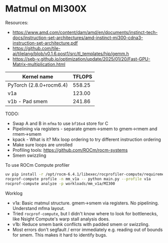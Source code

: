 # Matmul on MI300X

Resources:
- https://www.amd.com/content/dam/amd/en/documents/instinct-tech-docs/instruction-set-architectures/amd-instinct-mi300-cdna3-instruction-set-architecture.pdf
- https://github.com/tile-ai/tilelang/blob/v0.1.6.post1/src/tl_templates/hip/gemm.h
- https://seb-v.github.io/optimization/update/2025/01/20/Fast-GPU-Matrix-multiplication.html

Kernel name               | TFLOPS 
--------------------------|--------
PyTorch (2.8.0+rocm6.4)   | 558.25
v1a                       | 123.00
v1b - Pad smem            | 241.86

TODO:
- Swap A and B in `mfma` to use `bf16x4` store for C
- Pipelining via registers - separate gmem->smem to gmem->rmem and rmem->smem
- kpack - What is it? Mix loop ordering to try different instruction ordering
- Make sure loops are unrolled
- Profiling tools: https://github.com/ROCm/rocm-systems
- Smem swizzling

To use ROCm Compute profiler

```bash
uv pip install -r /opt/rocm-6.4.1/libexec/rocprofiler-compute/requirements.txt
rocprof-compute profile -n mm_v1a -- python main.py --profile v1a
rocprof-compute analyze -p workloads/mm_v1a/MI300
```

Worklog
- v1a: Basic matmul structure. gmem->smem via registers. No pipelining. Understand mfma layout.
- Tried `rocprof-compute`, but I didn't know where to look for bottlenecks, like Nsight Compute's warp stall analysis does.
- v1b: Reduce smem bank conflicts with padded smem or swizzling.
- Most errors don't segfault / error immediately e.g. reading out of bounds for smem. This makes it hard to identify bugs.
